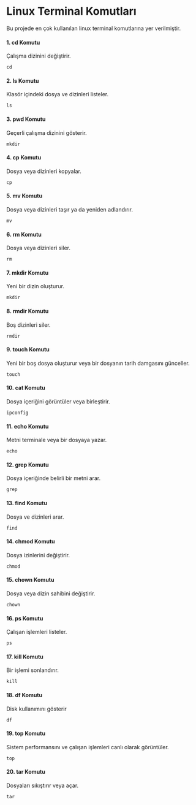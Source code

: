# Linux Terminal Komutları

Bu projede en çok kullanılan linux terminal komutlarına yer verilmiştir.

#### 1. cd Komutu
Çalışma dizinini değiştirir.
```
cd
```

#### 2. ls Komutu

Klasör içindeki dosya ve dizinleri listeler.
```
ls
```

#### 3. pwd Komutu
Geçerli çalışma dizinini gösterir.
```
mkdir
```

#### 4. cp Komutu
Dosya veya dizinleri kopyalar.
```
cp
```

#### 5. mv Komutu
Dosya veya dizinleri taşır ya da yeniden adlandırır.
```
mv
```

#### 6. rm Komutu
Dosya veya dizinleri siler.
```
rm
```

#### 7. mkdir Komutu
Yeni bir dizin oluşturur.
```
mkdir
```

#### 8. rmdir Komutu
Boş dizinleri siler.
```
rmdir
```

#### 9. touch Komutu
Yeni bir boş dosya oluşturur veya bir dosyanın tarih damgasını günceller.
```
touch
```

#### 10. cat Komutu
Dosya içeriğini görüntüler veya birleştirir.
```
ipconfig
```

#### 11. echo Komutu
Metni terminale veya bir dosyaya yazar.
```
echo
```

#### 12. grep Komutu
 Dosya içeriğinde belirli bir metni arar.
```
grep
```

#### 13. find Komutu
Dosya ve dizinleri arar.
```
find
```

#### 14. chmod Komutu
Dosya izinlerini değiştirir.
```
chmod
```

#### 15. chown Komutu
Dosya veya dizin sahibini değiştirir.
```
chown
```

#### 16. ps Komutu
Çalışan işlemleri listeler.
```
ps
```

#### 17. kill Komutu
Bir işlemi sonlandırır.
```
kill
```

#### 18. df Komutu
Disk kullanımını gösterir
```
df
```

#### 19. top Komutu
Sistem performansını ve çalışan işlemleri canlı olarak görüntüler.
```
top
```

#### 20. tar Komutu
Dosyaları sıkıştırır veya açar.
```
tar
```






